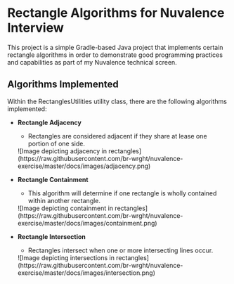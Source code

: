 # Rectangle Algorithms for Nuvalence Interview
This project is a simple Gradle-based Java project that implements certain rectangle algorithms in order to demonstrate good programming practices and capabilities as part of my Nuvalence technical screen.


## Algorithms Implemented
Within the RectanglesUtilities utility class, there are the following algorithms implemented:

- **Rectangle Adjacency**
    - Rectangles are considered adjacent if they share at lease one portion of one side.
  <div style="max-width:500px">![Image depicting adjacency in rectangles](https://raw.githubusercontent.com/br-wrght/nuvalence-exercise/master/docs/images/adjacency.png)</div>
  
- **Rectangle Containment**
    - This algorithm will determine if one rectangle is wholly contained within another rectangle.
  <div style="max-width:500px">![Image depicting containment in rectangles](https://raw.githubusercontent.com/br-wrght/nuvalence-exercise/master/docs/images/containment.png)</div>
- **Rectangle Intersection**
    - Rectangles intersect when one or more intersecting lines occur.
  <div style="max-width:500px">
  ![Image depicting intersections in rectangles](https://raw.githubusercontent.com/br-wrght/nuvalence-exercise/master/docs/images/intersection.png)</div>


